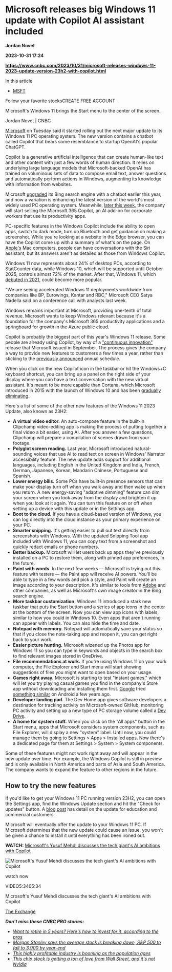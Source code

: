 # Microsoft releases big Windows 11 update with Copilot AI assistant included
**Jordan Novet**

**2023-10-31 17:24**

**https://www.cnbc.com/2023/10/31/microsoft-releases-windows-11-2023-update-version-23h2-with-copilot.html**

In this article

*   [MSFT](https://www.cnbc.com/quotes/MSFT)

Follow your favorite stocksCREATE FREE ACCOUNT

Microsoft's Windows 11 brings the Start menu to the center of the screen.

Jordan Novet | CNBC

[Microsoft](https://www.cnbc.com/quotes/MSFT/) on Tuesday said it started rolling out the next major update to its Windows 11 PC operating system. The new version contains a chatbot called Copilot that bears some resemblance to startup OpenAI's popular ChatGPT.

Copilot is a generative artificial intelligence that can create human-like text and other content with just a few words of human direction. It relies on underlying large language models that Microsoft-backed OpenAI has trained on voluminous sets of data to compose email text, answer questions and automatically perform actions in Windows, augmenting its knowledge with information from websites.

Microsoft [upgraded](https://www.cnbc.com/2023/02/07/microsoft-open-ai-chatgpt-event-2023-live-updates.html) its Bing search engine with a chatbot earlier this year, and now a variation is enhancing the latest version of the world's most widely used PC operating system. Meanwhile, [later this week](https://www.cnbc.com/2023/09/21/microsoft-365-copilot-software-becomes-available-to-enterprises-nov-1.html), the company will start selling the Microsoft 365 Copilot, an AI add-on for corporate workers that use its productivity apps.

PC-specific features in the Windows Copilot include the ability to open apps, switch to dark mode, turn on Bluetooth and get guidance on making a screenshot. While you're looking at a website in the Edge browser, you can have the Copilot come up with a summary of what's on the page. On [Apple's](https://www.cnbc.com/quotes/AAPL/) Mac computers, people can have conversations with the Siri assistant, but its answers aren't as detailed as those from Windows Copilot.

Windows 11 now represents about 24% of desktop PCs, according to StatCounter data, while Windows 10, which will be supported until October 2025, controls almost 72% of the market. After that, Windows 11, which [debuted in 2021](https://www.cnbc.com/2021/10/05/how-to-install-windows-11-and-check-if-your-computer-is-supported.html), could become more popular.

"We are seeing accelerated Windows 11 deployments worldwide from companies like BP, Eurowings, Kantar and RBC," Microsoft CEO Satya Nadella said on a conference call with analysts last week.

Windows remains important at Microsoft, providing one-tenth of total revenue. Microsoft wants to keep Windows relevant because it's a foundation for the company's Microsoft 365 productivity applications and a springboard for growth in the Azure public cloud.

Copilot is probably the biggest part of this year's Windows 11 release. Some people are already using Copilot, by way of a ["continuous innovation"](https://blogs.windows.com/windowsexperience/2023/09/26/how-to-get-the-latest-windows-11-innovations/) release that Microsoft issued in September. The process gives the company a way to provide new features to customers a few times a year, rather than sticking to the [previously announced](https://www.cnbc.com/2021/10/05/how-to-install-windows-11-and-check-if-your-computer-is-supported.html) annual schedule.

When you click on the new Copilot icon in the taskbar or hit the Windows+C keyboard shortcut, you can bring up a panel on the right side of your display where you can have a text conversation with the new virtual assistant. It's meant to be more capable than Cortana, which Microsoft introduced in 2015 with the launch of Windows 10 and has been [gradually eliminating](https://support.microsoft.com/en-au/topic/end-of-support-for-cortana-d025b39f-ee5b-4836-a954-0ab646ee1efa).

Here's a list of some of the other new features of the Windows 11 2023 Update, also known as 23H2:

*   **A virtual video editor.** An auto-compose feature in the built-in Clipchamp video-editing app is making the process of putting together a final video a bit easier, using AI. After you answer a few questions, Clipchamp will prepare a compilation of scenes drawn from your footage.
*   **Polyglot screen reading.** Last year, Microsoft introduced natural-sounding voices that use AI to read text on screen in Windows' Narrator accessibility feature. The new update adds support for additional languages, including English in the United Kingdom and India, French, German, Japanese, Korean, Mandarin Chinese, Portuguese and Spanish.
*   **Lower energy bills.** Some PCs have built-in presence sensors that can make your display turn off when you walk away and then wake up when you return. A new energy-saving "adaptive dimming" feature can dim your screen when you look away from the display and brighten it up when you look at it again. You can turn this feature on or off when setting up a device with this update or in the Settings app.
*   **Boot to the cloud.** If you have a cloud-based version of Windows, you can log directly into the cloud instance as your primary experience on your PC.
*   **Smarter snipping.** It's getting easier to pull out text directly from screenshots with Windows. With the updated Snipping Tool app included with Windows 11, you can copy text from a screenshot and quickly redact emails or phone numbers.
*   **Better backup.** Microsoft will let users back up apps they've previously installed on a PC to restore them, along with pinned app preferences, in the future.
*   **Paint with words.** In the next few weeks — Microsoft is trying out this feature with testers — the Paint app will receive AI powers. You'll be able to type in a few words and pick a style, and Paint will create an image according to your description. It's similar to tools from [Adobe](https://www.cnbc.com/quotes/ADBE/) and other companies, as well as Microsoft's own image creator in the Bing search engine.
*   **More taskbar customization.** Windows 11 introduced a stark new taskbar that puts the Start button and a series of app icons in the center at the bottom of the screen. Now you can view app icons with labels, similar to how you could in Windows 10. Even apps that aren't running can appear with labels. You can also hide the time and date.
*   **Notepad with memory.** Notepad will automatically save your status so that if you close the note-taking app and reopen it, you can get right back to your work.
*   **Easier picture hunting.** Microsoft wizened up the Photos app for Windows 11 so you can type in keywords and objects in the search box to find relevant images stored in OneDrive.
*   **File recommendations at work.** If you're using Windows 11 on your work computer, the File Explorer and Start menu will start showing suggestions of files you might want to open based on your usage.
*   **Games right away.** Microsoft is starting to test "instant games," which will let you try playing casual games you find in the company's Store app without downloading and installing them first. [Google](https://www.cnbc.com/quotes/GOOGL/) tried [something similar](https://blog.google/products/google-play/introducing-google-play-instant-faster-way-try-apps-and-games/) on Android a few years ago.
*   **Developer landing pad.** The Dev Home app gives software developers a destination for tracking activity on Microsoft-owned GitHub, monitoring PC activity and setting up a new type of PC storage volume called a [Dev Drive](https://learn.microsoft.com/en-us/windows/dev-drive/).
*   **A home for system stuff.** When you click on the "All apps" button in the Start menu, apps that Microsoft considers system components, such as File Explorer, will display a new "system" label. Until now, you could manage them by going to Settings > Apps > Installed apps. Now there's a dedicated page for them at Settings > System > System components.

Some of these features might not work right away and will appear in the new update over time. For example, the Windows Copilot is still in preview and is only available in North America and parts of Asia and South America. The company wants to expand the feature to other regions in the future.

How to try the new features
---------------------------

If you'd like to get your Windows 11 PC running version 23H2, you can open the Settings app, find the Windows Update section and hit the "Check for updates" button. A [blog post](https://blogs.windows.com/windowsexperience/2023/10/31/how-to-get-the-windows-11-2023-update/) has detail on the update for education and commercial customers.

Microsoft will eventually offer the update to your Windows 11 PC. If Microsoft determines that the new update could cause an issue, you won't be given a chance to install it until everything has been ironed out.

**WATCH:** [Microsoft's Yusuf Mehdi discusses the tech giant's AI ambitions with Copilot](https://www.cnbc.com/video/2023/09/21/microsofts-yusuf-mehdi-discusses-the-tech-giants-ai-ambitions-with-copilot.html)

![Microsoft's Yusuf Mehdi discusses the tech giant's AI ambitions with Copilot](https://image.cnbcfm.com/api/v1/image/107304714-16953199941695319990-31288598200-1080pnbcnews.jpg?v=1695321965&w=750&h=422&vtcrop=y)

watch now

VIDEO5:3405:34

Microsoft's Yusuf Mehdi discusses the tech giant's AI ambitions with Copilot

[The Exchange](https://www.cnbc.com/the-exchange/)

_**Don't miss these CNBC PRO stories:**_

*   [_Want to retire in 5 years? Here's how to invest for it, according to the pros_](https://www.cnbc.com/2023/10/16/want-to-retire-in-5-years-heres-how-to-invest-for-it-according-to-the-pros.html)
*   [_Morgan Stanley says the average stock is breaking down, S&P 500 to fall to 3,900 by year-end_](https://www.cnbc.com/2023/10/16/morgan-stanley-says-the-average-stock-is-breaking-down-sp-500-to-fall-to-3900-by-year-end-.html)
*   [_This highly profitable industry is booming as the population ages_](https://www.cnbc.com/2023/10/15/this-highly-profitable-industry-is-booming-as-the-population-ages.html)
*   [_This chip stock is getting a ton of love from Wall Street, and it's not Nvidia_](https://www.cnbc.com/2023/10/20/the-chip-stock-is-getting-a-ton-of-love-from-wall-street-and-its-not-nvidia.html)